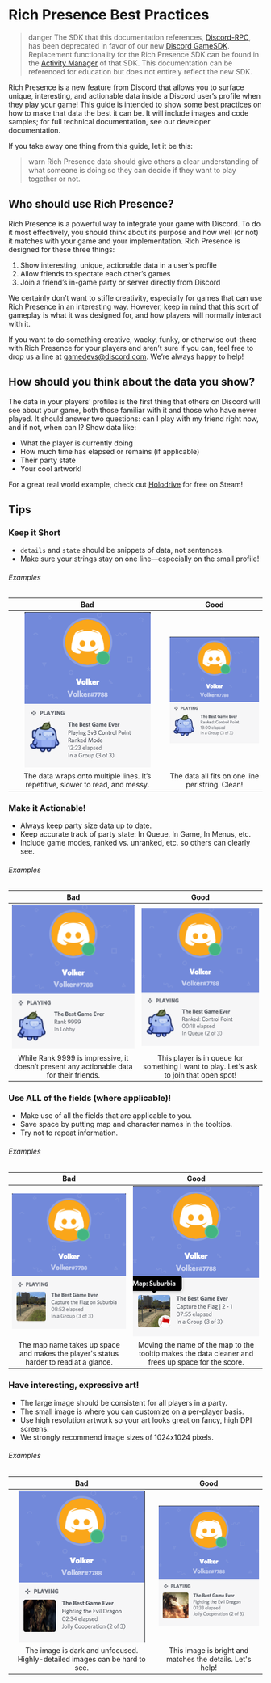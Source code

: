 # Rich Presence Best Practices

> danger
> The SDK that this documentation references, [Discord-RPC](https://github.com/discord/discord-rpc), has been deprecated in favor of our new [Discord GameSDK](#DOCS_GAME_SDK_SDK_STARTER_GUIDE/). Replacement functionality for the Rich Presence SDK can be found in the [Activity Manager](#DOCS_GAME_SDK_ACTIVITIES/) of that SDK. This documentation can be referenced for education but does not entirely reflect the new SDK.

Rich Presence is a new feature from Discord that allows you to surface unique, interesting, and actionable data inside a Discord user’s profile when they play your game! This guide is intended to show some best practices on how to make that data the best it can be. It will include images and code samples; for full technical documentation, see our developer documentation.

If you take away one thing from this guide, let it be this:

> warn
> Rich Presence data should give others a clear understanding of what someone is doing so they can decide if they want to play together or not.

## Who should use Rich Presence?

Rich Presence is a powerful way to integrate your game with Discord. To do it most effectively, you should think about its purpose and how well (or not) it matches with your game and your implementation. Rich Presence is designed for these three things:

1. Show interesting, unique, actionable data in a user’s profile
2. Allow friends to spectate each other’s games
3. Join a friend’s in-game party or server directly from Discord

We certainly don’t want to stifle creativity, especially for games that can use Rich Presence in an interesting way. However, keep in mind that this sort of gameplay is what it was designed for, and how players will normally interact with it.

If you want to do something creative, wacky, funky, or otherwise out-there with Rich Presence for your players and aren’t sure if you can, feel free to drop us a line at [gamedevs@discord.com](mailto:gamedevs@discord.com). We’re always happy to help!

## How should you think about the data you show?

The data in your players’ profiles is the first thing that others on Discord will see about your game, both those familiar with it and those who have never played. It should answer two questions: can I play with my friend right now, and if not, when can I? Show data like:

- What the player is currently doing
- How much time has elapsed or remains (if applicable)
- Their party state
- Your cool artwork!

For a great real world example, check out [Holodrive](https://store.steampowered.com/app/370770/Holodrive/) for free on Steam!

## Tips

### Keep it Short

- `details` and `state` should be snippets of data, not sentences.
- Make sure your strings stay on one line—especially on the small profile!

###### Examples

|                                       Bad                                                    |                       Good                                                                          |
| :------------------------------------------------------------------------------------------: | :-------------------------------------------------------------------------------------------------: |
| ![A rich presence string that is too long and does not fit on one line](/images/rp-long-strings.png) | ![Screenshot of a good rich presence string that is concise and easy to read](/images/rp-short-strings.png) |
| The data wraps onto multiple lines. It’s repetitive, slower to read, and messy.              | The data all fits on one line per string. Clean!                                                    |

### Make it Actionable!

- Always keep party size data up to date.
- Keep accurate track of party state: In Queue, In Game, In Menus, etc.
- Include game modes, ranked vs. unranked, etc. so others can clearly see.

###### Examples

|                                           Bad                                             |                                          Good                                                                                                     |
| :---------------------------------------------------------------------------------------: | :-----------------------------------------------------------------------------------------------------------------------------------------------: |
| ![Screenshot of a rich presence string reading "Rank 9999"](/images/rp-non-actionable.png)        | ![Screenshot of a good rich presence string shows a game mode of "Ranked: Control Point" and that the user is in a queue](/images/rp-actionable.png)      |
| While Rank 9999 is impressive, it doesn’t present any actionable data for their friends.  | This player is in queue for something I want to play. Let's ask to join that open spot!                                                           |

### Use ALL of the fields (where applicable)!

- Make use of all the fields that are applicable to you.
- Save space by putting map and character names in the tooltips.
- Try not to repeat information.

###### Examples

|                                          Bad                                                    |                                                Good                                                                             |
| :---------------------------------------------------------------------------------------------: | :-----------------------------------------------------------------------------------------------------------------------------: |
| ![Screenshot of a rich presence string that is hard to read at a glance](/images/rp-not-all-fields.png) | ![Screenshot of a good rich presence that takes advantage of storing less important information in tooltips](/images/rp-all-fields.png) |
| The map name takes up space and makes the player's status harder to read at a glance.           | Moving the name of the map to the tooltip makes the data cleaner and frees up space for the score.                              |

### Have interesting, expressive art!

- The large image should be consistent for all players in a party.
- The small image is where you can customize on a per-player basis.
- Use high resolution artwork so your art looks great on fancy, high DPI screens.
- We strongly recommend image sizes of 1024x1024 pixels.

###### Examples

|                                     Bad                                               |                           Good                                                       |
| :-----------------------------------------------------------------------------------: | :----------------------------------------------------------------------------------: |
| ![Screenshot of a rich presence icon that is too dark to see clearly](/images/rp-bad-art.png) | ![Screenshot of a rich presence icon that is clear and detailed](/images/rp-good-art.png)    |
| The image is dark and unfocused. Highly-detailed images can be hard to see.           | This image is bright and matches the details. Let's help!                            |
